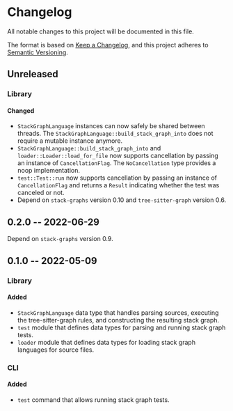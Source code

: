 # Changelog

All notable changes to this project will be documented in this file.

The format is based on [Keep a Changelog](https://keepachangelog.com/en/1.0.0/),
and this project adheres to [Semantic Versioning](https://semver.org/spec/v2.0.0.html).

## Unreleased

### Library

#### Changed

- `StackGraphLanguage` instances can now safely be shared between threads. The `StackGraphLanguage::build_stack_graph_into` does not require a mutable instance anymore.
- `StackGraphLanguage::build_stack_graph_into` and `loader::Loader::load_for_file` now supports cancellation by passing an instance of `CancellationFlag`. The `NoCancellation` type provides a noop implementation.
- `test::Test::run` now supports cancellation by passing an instance of `CancellationFlag` and returns a `Result` indicating whether the test was canceled or not.
- Depend on `stack-graphs` version 0.10 and `tree-sitter-graph` version 0.6.

## 0.2.0 -- 2022-06-29

Depend on `stack-graphs` version 0.9.

## 0.1.0 -- 2022-05-09

### Library

#### Added

- `StackGraphLanguage` data type that handles parsing sources, executing the tree-sitter-graph rules, and constructing the resulting stack graph.
- `test` module that defines data types for parsing and running stack graph tests.
- `loader` module that defines data types for loading stack graph languages for source files.

### CLI

#### Added

- `test` command that allows running stack graph tests.
